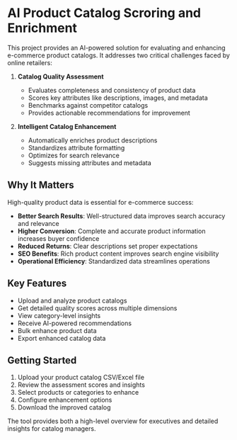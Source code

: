 # AI Product Catalog Scroring and Enrichment

This project provides an AI-powered solution for evaluating and enhancing e-commerce product catalogs. It addresses two critical challenges faced by online retailers:

1. **Catalog Quality Assessment**
   - Evaluates completeness and consistency of product data
   - Scores key attributes like descriptions, images, and metadata
   - Benchmarks against competitor catalogs
   - Provides actionable recommendations for improvement

2. **Intelligent Catalog Enhancement** 
   - Automatically enriches product descriptions
   - Standardizes attribute formatting
   - Optimizes for search relevance
   - Suggests missing attributes and metadata

## Why It Matters

High-quality product data is essential for e-commerce success:

- **Better Search Results**: Well-structured data improves search accuracy and relevance
- **Higher Conversion**: Complete and accurate product information increases buyer confidence
- **Reduced Returns**: Clear descriptions set proper expectations
- **SEO Benefits**: Rich product content improves search engine visibility
- **Operational Efficiency**: Standardized data streamlines operations

## Key Features

- Upload and analyze product catalogs
- Get detailed quality scores across multiple dimensions
- View category-level insights
- Receive AI-powered recommendations
- Bulk enhance product data
- Export enhanced catalog data

## Getting Started

1. Upload your product catalog CSV/Excel file
2. Review the assessment scores and insights
3. Select products or categories to enhance
4. Configure enhancement options
5. Download the improved catalog

The tool provides both a high-level overview for executives and detailed insights for catalog managers.


